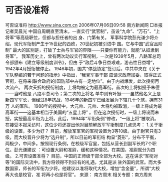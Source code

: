 # 可否设准将

可否设准将
http://www.sina.com.cn 2006年07月06日09:58 南方新闻网
□本报记者吴晨光
中国自周朝直至清末，一直实行“武官制”，虽设“九命”、“万石”、“上将军”等高级职位，但都与担任者的出 身、门第有关。
军事科学院彭光谦少将介绍，现代军衔制产生于15世纪的西欧，20世纪初被引进中
国。它与中国“武官品阶制” 最大的区别是，打破了士兵与军官的界限——只要你有能力，就能“从奴隶到将军”。
我军历史上，曾有两次动议实行军衔制，一次是1939年5月，八路军总司令部颁布《建立等级制度训令》，但由 于“敌后斗争日益艰难，游击性日益增”，1942年4月授衔被停止。
1946年初，国共“停战协定”签订后，中共中央在《关于军队整编的若干问题的指示》中指出，“我党军事干部 应请求政府加委，取得正式官衔，在将来(联合政府的)国防部中占有一定地位”。由于内战爆发，此次授衔再次流产。
两次夭折的授衔制度，上将均被定为最高军衔。首次的上将拟授予朱德——当时他是
八路军总司令；第二次的上将名 单中则有叶挺——虽然他名义上是新四军军长，但经过8年抗战，1946年的新四军已经发展为下辖几十个旅，拥有31万 人的军队。
1988年的授衔中，大元帅、元帅、大将均被取消，一级上将成为最高军衔——这基本相当于美国的“五星上将” 。但在这次授衔时，一级上将设而未授，实授最高军衔为上将。此后，1994年“军衔条例”修改，“一级上将”被取消。
在接受本报采访时，这位少将还提出他对目前解放军军衔制度几点思考：
1.关于衔级的设置，多少为好？
目前，解放军军官的军衔设置为3等10级。由于尉官只有3级，而大校晋升少将为“选升制”，所以目前的军衔结 构呈“菱形”，分布不平衡，两极少，中间多。按照现行条例，在校级军官里，包括从营长到副军长的7个职位。彭光谦建议 ：可设置大尉和准尉，缓和这种情况。在美国，准尉就分为四级。
2.可否设置准将？
目前，中国的正师级干部全部为大校。这在讲求“军衔对等”的国际交流中，我方将领得不到应有的礼遇，尤其是派 驻外国的武官。而大多数国家，师长的军衔为少将。他建议以准将取代大校，增加“含金量”，所谓“大校再大也是校官，准 将再小也是将官”。 来源：
南方周末
相关专题：南方周末 

